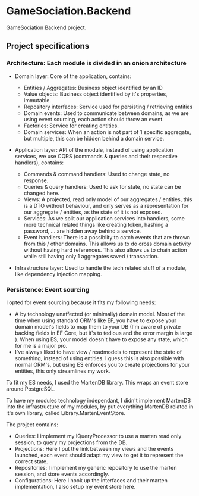 # GameSociation.Backend
GameSociation Backend project.

## Project specifications

### Architecture: Each module is divided in an onion architecture

- Domain layer: Core of the application, contains:
  - Entities / Aggregates: Business object identified by an ID
  - Value objects: Business object identified by it's properties, immutable.
  - Repository interfaces: Service used for persisting / retrieving entities
  - Domain events: Used to communicate between domains, as we are using event sourcing, each action should throw an event.
  - Factories: Service for creating entities.
  - Domain services: When an action is not part of 1 specific aggregate, but multiple, this can be hidden behind a domain service.
  
- Application layer: API of the module, instead of using application services, we use CQRS (commands & queries and their respective handlers), contains:
  - Commands & command handlers: Used to change state, no response.
  - Queries & query handlers: Used to ask for state, no state can be changed here.
  - Views: A projected, read only model of our aggregates / entities, this is a DTO without behaviour, and only serves as a representation for our aggregate / entities, as the state of it is not exposed.
  - Services: As we split our application services into handlers, some more technical related things like creating token, hashing a password, ... are hidden away behind a service.
  - Event handlers: There is a possiblity to catch events that are thrown from this / other domains. This allows us to do cross domain activity without having hard references. This also allows us to chain action while still having only 1 aggregates saved / transaction.

- Infrastructure layer: Used to handle the tech related stuff of a module, like dependency injection mapping.

### Persistence: Event sourcing

I opted for event sourcing because it fits my following needs:
  - A by technology unaffected (or minimally) domain model. Most of the time when using standard ORM's like EF, you have to expose your domain model's fields to map them to your DB (I'm aware of private backing fields in EF Core, but it's to tedious and the error margin is large ). When using ES, your model doesn't have to expose any state, which for me is a major pro.
  - I've always liked to have view / readmodels to represent the state of something, instead of using entities. I guess this is also possible with normal ORM's, but using ES enforces you to create projections for your entities, this only streamlines my work.

To fit my ES needs, I used the MartenDB library. This wraps an event store around PostgreSQL.

To have my modules technology independant, I didn't implement MartenDB into the infrastructure of my modules, by put everything MartenDB related in it's own library, called Library.MartenEventStore.

The project contains:
- Queries: I implement my IQueryProcessor to use a marten read only session, to query my projections from the DB.
- Projections: Here I put the link between my views and the events launched, each event should adapt my view to get it to represent the correct state.
- Repositories: I implement my generic repository to use the marten session, and store events accordingly.
- Configurations: Here I hook up the interfaces and their marten implementation, I also setup my event store here.
